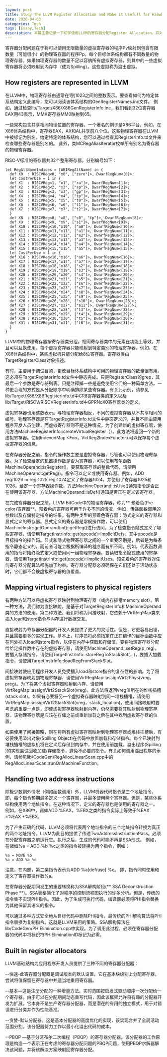```yaml
---
layout: post
title: Study The LLVM Register Allocation and Make it Usefull for Haawking HX2000 DSC
date: 2020-04-03
categories: Tech
tags: [Essay,Tech]
description: 本篇主要记录一下初学使用LLVM的寄存器分配Register Allocation，并对HX2000 DSC自定义指令中对寄存器有特殊需求的进行优化实现。
---
```


寄存器分配问题在于将可以使用无限数量的虚拟寄存器的程序Pv映射到包含有限数量（可能很小）的物理寄存器的程序Pp。每个目标体系结构都有不同数量的物理寄存器。如果物理寄存器的数量不足以容纳所有虚拟寄存器，则其中的一些虚拟寄存器将必须映射到内存中（成为Spilling）。这些虚拟称为溢出虚拟。

## How registers are represented in LLVM

在LLVM中，物理寄存器由通常在1到1023之间的整数表示。要查看如何为特定体系结构定义此编号，您可以阅读该体系结构的GenRegisterNames.inc文件。 例如，通过检查lib/Target/X86/X86GenRegisterInfo.inc，我们看到32位寄存器EAX用43表示，MMX寄存器MM0映射到65。

一些架构包含共享相同物理位置的寄存器。一个著名的例子是X86平台。例如，在X86体系结构中，寄存器EAX，AX和AL共享前八个位。这些物理寄存器在LLVM中被标记为别名。给定特定的体系结构，您可以通过检查其RegisterInfo.td文件来检查哪些寄存器是别名的。 此外，类MCRegAliasIterator枚举所有别名为寄存器的物理寄存器。

RISC-V标准的寄存器共32个整形寄存器，分别编号如下：

```
let RegAltNameIndices = [ABIRegAltName] in {
  def X0  : RISCVReg<0, "x0", ["zero"]>, DwarfRegNum<[0]>;
  let CostPerUse = 1 in {
  def X1  : RISCVReg<1, "x1", ["ra"]>, DwarfRegNum<[1]>;
  def X2  : RISCVReg<2, "x2", ["sp"]>, DwarfRegNum<[2]>;
  def X3  : RISCVReg<3, "x3", ["gp"]>, DwarfRegNum<[3]>;
  def X4  : RISCVReg<4, "x4", ["tp"]>, DwarfRegNum<[4]>;
  def X5  : RISCVReg<5, "x5", ["t0"]>, DwarfRegNum<[5]>;
  def X6  : RISCVReg<6, "x6", ["t1"]>, DwarfRegNum<[6]>;
  def X7  : RISCVReg<7, "x7", ["t2"]>, DwarfRegNum<[7]>;
  }
  def X8  : RISCVReg<8, "x8", ["s0", "fp"]>, DwarfRegNum<[8]>;
  def X9  : RISCVReg<9, "x9", ["s1"]>, DwarfRegNum<[9]>;
  def X10 : RISCVReg<10,"x10", ["a0"]>, DwarfRegNum<[10]>;
  def X11 : RISCVReg<11,"x11", ["a1"]>, DwarfRegNum<[11]>;
  def X12 : RISCVReg<12,"x12", ["a2"]>, DwarfRegNum<[12]>;
  def X13 : RISCVReg<13,"x13", ["a3"]>, DwarfRegNum<[13]>;
  def X14 : RISCVReg<14,"x14", ["a4"]>, DwarfRegNum<[14]>;
  def X15 : RISCVReg<15,"x15", ["a5"]>, DwarfRegNum<[15]>;
  let CostPerUse = 1 in {
  def X16 : RISCVReg<16,"x16", ["a6"]>, DwarfRegNum<[16]>;
  def X17 : RISCVReg<17,"x17", ["a7"]>, DwarfRegNum<[17]>;
  def X18 : RISCVReg<18,"x18", ["s2"]>, DwarfRegNum<[18]>;
  def X19 : RISCVReg<19,"x19", ["s3"]>, DwarfRegNum<[19]>;
  def X20 : RISCVReg<20,"x20", ["s4"]>, DwarfRegNum<[20]>;
  def X21 : RISCVReg<21,"x21", ["s5"]>, DwarfRegNum<[21]>;
  def X22 : RISCVReg<22,"x22", ["s6"]>, DwarfRegNum<[22]>;
  def X23 : RISCVReg<23,"x23", ["s7"]>, DwarfRegNum<[23]>;
  def X24 : RISCVReg<24,"x24", ["s8"]>, DwarfRegNum<[24]>;
  def X25 : RISCVReg<25,"x25", ["s9"]>, DwarfRegNum<[25]>;
  def X26 : RISCVReg<26,"x26", ["s10"]>, DwarfRegNum<[26]>;
  def X27 : RISCVReg<27,"x27", ["s11"]>, DwarfRegNum<[27]>;
  def X28 : RISCVReg<28,"x28", ["t3"]>, DwarfRegNum<[28]>;
  def X29 : RISCVReg<29,"x29", ["t4"]>, DwarfRegNum<[29]>;
  def X30 : RISCVReg<30,"x30", ["t5"]>, DwarfRegNum<[30]>;
  def X31 : RISCVReg<31,"x31", ["t6"]>, DwarfRegNum<[31]>;
  }
}
```

LLVM中的物理寄存器按寄存器类分组。相同寄存器类中的元素在功能上等效，并且可以互换使用。每个虚拟寄存器只能映射到特定类别的物理寄存器。例如，在X86体系结构中，某些虚拟机只能分配给8位寄存器。寄存器类由TargetRegisterClass对象描述。

有时，主要用于调试目的，更改目标体系结构中可用的物理寄存器的数量很有用。这必须在TargetRegisterInfo.td文件中静态完成。只是RegisterClass的grep，其最后一个参数是寄存器列表。只是注释掉一些是避免使用它们的一种简单方法。一种更合理的方式是从分配顺序中明确排除某些寄存器。有关此示例，请参见lib/Target/X86/X86RegisterInfo.td中GR8寄存器类的定义以及lib/Target/RISCV/RISCVRegisterInfo.td中GPRNoX0寄存器类的定义。

虚拟寄存器也用整数表示。与物理寄存器相反，不同的虚拟寄存器从不共享相同的编号。物理寄存器是在TargetRegisterInfo.td文件中静态定义的，并且不能由应用程序开发人员创建，而虚拟寄存器则不是这种情况。为了创建新的虚拟寄存器，使用方法MachineRegisterInfo::createVirtualRegister（）。此方法将返回一个新的虚拟寄存器。使用IndexedMap <Foo，VirtReg2IndexFunctor>可以保存每个虚拟寄存器的信息。

在寄存器分配之前，指令的操作数主要是虚拟寄存器，尽管也可以使用物理寄存器。为了检查给定的机器操作数是否为寄存器，可以使用布尔函数MachineOperand::isRegister()。要获取寄存器的整数代码，请使用MachineOperand::getReg()。指令可以定义或使用寄存器。例如，ADD reg:1026 := reg:1025 reg:1024定义了寄存器1024，并使用了寄存器1025和1026。给定一个寄存器操作数，方法MachineOperand::isUse()通知指令是否正在使用该寄存器。方法MachineOperand::isDef()通知是否正在定义该寄存器。

在完成寄存器分配之前，LLVM BitCode中的物理寄存器，称为** 预着色(Pre-color)寄存器**。预着色的寄存器可用于许多不同的情况，例如，传递函数调用的参数以及存储特定指令的结果。有两种类型的预着色寄存器：隐式定义的寄存器和显式定义的寄存器。显式定义的寄存器是常规操作数，可以使用MachineInstr::getOperand(int)::getReg()进行访问。为了检查指令隐式定义了哪些寄存器，请使用TargetInstrInfo::get(opcode)::ImplicitDefs，其中opcode是目标指令的操作码。显式和隐式物理寄存器之间的一个重要区别是，后者是为每条指令静态定义的，而前者可能会根据所编译的程序而有所不同。例如，代表函数调用的指令将始终隐式定义或使用同一组物理寄存器。要读取指令隐式使用的寄存器，请使用TargetInstrInfo::get(opcode)::ImplicitUses。预先着色的寄存器对任何寄存器分配算法都施加了约束。寄存器分配器必须确保在它们还处于活动状态时，它们都不会被虚拟寄存器的值覆盖。

## Mapping virtual registers to physical registers

有两种方法可以将虚拟寄存器映射到物理寄存器（或内存插槽memory slot）。第一种方法，我们称为直接映射，是基于对TargetRegisterInfo和MachineOperand类的方法的使用。第二种方法，我们将称为间接映射，它依赖于VirtRegMap类来插入load和store指令与内存进行数据交互。

直接映射为寄存器分配器的开发人员提供了更大的灵活性。但是，它更容易出错，并且需要更多的实现工作。基本上，程序员将必须指定在正在编译的目标函数中应在何处插入load和store指令，以便在内存中获取和存储值。要将物理寄存器分配给给定操作数中存在的虚拟寄存器，请使用MachineOperand::setReg(p_reg)。要插入存储指令，请使用TargetInstrInfo::storeRegToStackSlot(...)，要插入加载指令，请使用TargetInstrInfo::loadRegFromStackSlot。

间接映射使应用程序开发人员免受插入load和store指令的复杂性的影响。为了将虚拟寄存器映射到物理寄存器，请使用VirtRegMap::assignVirt2Phys(vreg，preg)。为了将某个虚拟寄存器映射到内存，请使用VirtRegMap::assignVirt2StackSlot(vreg)。此方法将返回vreg值所在的堆栈插槽(stack slot)。如果有必要将另一个虚拟寄存器映射到同一堆栈插槽，请使用VirtRegMap::assignVirt2StackSlot(vreg，stack_location)。使用间接映射时要考虑的重要一点是，即使虚拟寄存器映射到内存，仍然需要将其映射到物理寄存器。该物理寄存器是应该在存储之前或重新加载之后在其中找到虚拟寄存器的位置。

如果使用了间接策略，则在将所有虚拟寄存器映射到物理寄存器或堆栈插槽后，有必要使用溢出对象(Spilling Object)在代码中放置加载和存储指令。每个已映射到堆栈插槽的虚拟机将在定义后存储到内存中，并在使用前加载。溢出程序(Spilling )的实现尝试回收加载/存储指令，避免不必要的指令。有关如何调用溢出程序的示例，请参见lib/CodeGen/RegAllocLinearScan.cpp中的RegAllocLinearScan::runOnMachineFunction。

## Handling two address instructions

除极少数例外情况（例如函数调用）外，LLVM机器代码指令是三个地址指令。即，每个指令预期最多定义一个寄存器，并最多使用两个寄存器。但是，某些体系结构使用两个地址指令。在这种情况下，定义的寄存器也是使用的寄存器之一。 例如，在X86中，诸如ADD %EAX，%EBX之类的指令实际上等效于%EAX =%EAX +%EBX。

为了产生正确的代码，LLVM必须将代表两个地址指令的三个地址指令转换为真正的两个地址指令。LLVM为此目的提供了传递TwoAddressInstructionPass。必须在分配寄存器之前运行它。执行之后，生成的代码可能不再是SSA形式。 例如，在诸如%a = ADD %b %c之类的指令被转换为两个指令，例如：

```
%a = MOVE %b
%a = ADD %a %c
```

注意，在内部，第二条指令表示为ADD %a[def/use] %c。 即，指令同时使用和定义了寄存器操作数%a。

在寄存器分配期间发生的重要转换称为SSA解构阶段(** SSA Deconstruction Phase **)。SSA表格简化了对程序的控制流程图执行的许多分析。但是，传统的指令集不实现PHI指令。因此，为了生成可执行代码，编译器必须将PHI指令替换为其他保留其语义的指令。

可以通过多种方式安全地从目标代码中删除PHI指令。最传统的PHI解构算法将PHI指令替换为复制指令。这就是LLVM采用的策略。SSA解构算法在lib/CodeGen/PHIElimination.cpp中实现。为了调用此过程，必须在寄存器分配器的代码中将标识符PHIEliminationID标记为必需。

## Built in register allocators

LLVM基础结构为应用程序开发人员提供了三种不同的寄存器分配器：

--快速-此寄存器分配器是调试版本的默认设置。它在基本块级别上分配寄存器，尝试将值保留在寄存器中并适当地重用寄存器。

--基本—这是注册分配的一种增量方法。实时范围按启发式驱动顺序一次分配给一个寄存器。由于可以在分配期间动态重写代码，因此该框架允许将有趣的分配器开发为扩展。它本身不是生产寄存器分配器，而是潜在的有用的独立模式，用于对错误进行分类并作为性能基准。

--贪婪-默认分配器。这是基本分配器的高度优化的实现，该实现合并了全局活动范围分割。该分配器努力工作以最小化溢出代码的成本。

--PBQP —基于分区布尔二次编程（PBQP）的寄存器分配器。该分配器的工作原理是构造一个表示正在考虑的寄存器分配问题的PBQP问题，使用PBQP求解器解决该问题，并将该解决方案映射回寄存器分配。


